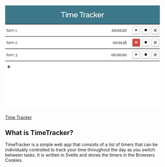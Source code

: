 ![](img/screen.png)

[Time Tracker](https://preiter93.github.io/time-tracker-svelte)

## What is TimeTracker?

TimeTracker is a simple web app that consists of a list of timers that can be individually controlled to track your time throughout the day as you switch between tasks. It is written in Svelte and stores the timers in the Browsers Cookies.
